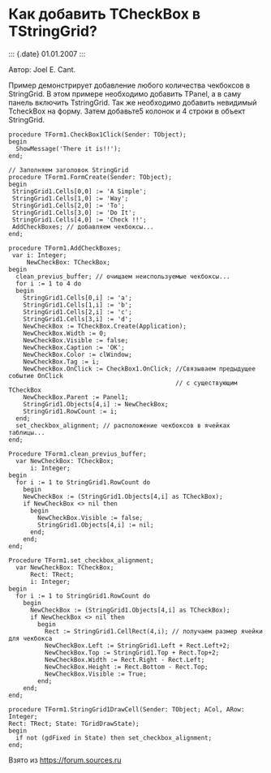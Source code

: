 Как добавить TCheckBox в TStringGrid?
=====================================

::: {.date}
01.01.2007
:::

Автор: Joel E. Cant.

Пример демонстрирует добавление любого количества чекбоксов в
StringGrid. В этом примере необходимо добавить TPanel, а в саму панель
включить TstringGrid. Так же необходимо добавить невидимый TcheckBox на
форму. Затем добавьте5 колонок и 4 строки в объект StringGrid.

    procedure TForm1.CheckBox1Click(Sender: TObject);
    begin
      ShowMessage('There it is!!');
    end;
     
    // Заполняем заголовок StringGrid
    procedure TForm1.FormCreate(Sender: TObject);
    begin
     StringGrid1.Cells[0,0] := 'A Simple';
     StringGrid1.Cells[1,0] := 'Way';
     StringGrid1.Cells[2,0] := 'To';
     StringGrid1.Cells[3,0] := 'Do It';
     StringGrid1.Cells[4,0] := 'Check !!';
     AddCheckBoxes; // добавляем чекбоксы...
    end;
     
    procedure TForm1.AddCheckBoxes;
     var i: Integer;
         NewCheckBox: TCheckBox;
    begin
      clean_previus_buffer; // очищаем неиспользуемые чекбоксы...
      for i := 1 to 4 do
      begin
        StringGrid1.Cells[0,i] := 'a';
        StringGrid1.Cells[1,i] := 'b';
        StringGrid1.Cells[2,i] := 'c';
        StringGrid1.Cells[3,i] := 'd';
        NewCheckBox := TCheckBox.Create(Application);
        NewCheckBox.Width := 0;
        NewCheckBox.Visible := false;
        NewCheckBox.Caption := 'OK';
        NewCheckBox.Color := clWindow;
        NewCheckBox.Tag := i;
        NewCheckBox.OnClick := CheckBox1.OnClick; //Связываем предыдущее событие OnClick
                                                  // с существующим TCheckBox
        NewCheckBox.Parent := Panel1;
        StringGrid1.Objects[4,i] := NewCheckBox;
        StringGrid1.RowCount := i;
      end;
      set_checkbox_alignment; // расположение чекбоксов в ячейках таблицы...
    end;
     
    Procedure TForm1.clean_previus_buffer;
      var NewCheckBox: TCheckBox;
          i: Integer;
    begin
      for i := 1 to StringGrid1.RowCount do
        begin
        NewCheckBox := (StringGrid1.Objects[4,i] as TCheckBox);
        if NewCheckBox <> nil then
          begin
            NewCheckBox.Visible := false;
            StringGrid1.Objects[4,i] := nil;
          end;
        end;
    end;
     
    Procedure TForm1.set_checkbox_alignment;
      var NewCheckBox: TCheckBox;
          Rect: TRect;
          i: Integer;
    begin
      for i := 1 to StringGrid1.RowCount do
        begin
          NewCheckBox := (StringGrid1.Objects[4,i] as TCheckBox);
          if NewCheckBox <> nil then
            begin
              Rect := StringGrid1.CellRect(4,i); // получаем размер ячейки для чекбокса
              NewCheckBox.Left := StringGrid1.Left + Rect.Left+2;
              NewCheckBox.Top := StringGrid1.Top + Rect.Top+2;
              NewCheckBox.Width := Rect.Right - Rect.Left;
              NewCheckBox.Height := Rect.Bottom - Rect.Top;
              NewCheckBox.Visible := True;
            end;
        end;
    end;
     
    procedure TForm1.StringGrid1DrawCell(Sender: TObject; ACol, ARow: Integer;
    Rect: TRect; State: TGridDrawState);
    begin
      if not (gdFixed in State) then set_checkbox_alignment;
    end;

Взято из <https://forum.sources.ru>
